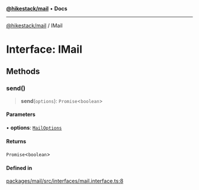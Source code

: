 [**@hikestack/mail**](/official/reference/mail/index.md) • **Docs**

***

[@hikestack/mail](/official/reference/mail/globals.md) / IMail

# Interface: IMail

## Methods

### send()

> **send**(`options`): `Promise`\<`boolean`\>

#### Parameters

• **options**: [`MailOptions`](/official/reference/mail/interfaces/MailOptions.md)

#### Returns

`Promise`\<`boolean`\>

#### Defined in

[packages/mail/src/interfaces/mail.interface.ts:8](https://github.com/hikestack/hike/blob/06a9d1e14c74906090ab3c3c676c170cb9199e53/packages/mail/src/interfaces/mail.interface.ts#L8)

